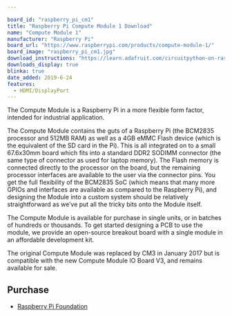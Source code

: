 ```yaml
---

board_id: "raspberry_pi_cm1"
title: "Raspberry Pi Compute Module 1 Download"
name: "Compute Module 1"
manufacturer: "Raspberry Pi"
board_url: "https://www.raspberrypi.com/products/compute-module-1/"
board_image: "raspberry_pi_cm1.jpg"
download_instructions: "https://learn.adafruit.com/circuitpython-on-raspberrypi-linux/installing-circuitpython-on-raspberry-pi"
downloads_display: true
blinka: true
date_added: 2019-6-24
features:
  - HDMI/DisplayPort
---
```


The Compute Module is a Raspberry Pi in a more flexible form factor, intended for industrial application.

The Compute Module contains the guts of a Raspberry Pi (the BCM2835 processor and 512MB RAM) as well as a 4GB eMMC Flash device (which is the equivalent of the SD card in the Pi). This is all integrated on to a small 67.6x30mm board which fits into a standard DDR2 SODIMM connector (the same type of connector as used for laptop memory). The Flash memory is connected directly to the processor on the board, but the remaining processor interfaces are available to the user via the connector pins. You get the full flexibility of the BCM2835 SoC (which means that many more GPIOs and interfaces are available as compared to the Raspberry Pi), and designing the Module into a custom system should be relatively straightforward as we’ve put all the tricky bits onto the Module itself.

The Compute Module is available for purchase in single units, or in batches of hundreds or thousands. To get started designing a PCB to use the module, we provide an open-source breakout board with a single module in an affordable development kit.

The original Compute Module was replaced by CM3 in January 2017 but is compatible with the new Compute Module IO Board V3, and remains available for sale.

## Purchase
* [Raspberry Pi Foundation](https://www.raspberrypi.org/products/compute-module-io-board-v3/)
